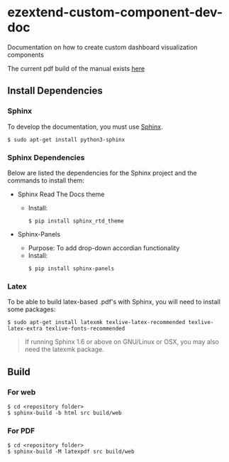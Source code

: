 # ezextend-custom-component-dev-doc
Documentation on how to create custom dashboard visualization components

The current pdf build of the manual exists [here](build/pdf/latex/ezextenddevelopmentmanual.pdf)

## Install Dependencies

### Sphinx

To develop the documentation, you must use [Sphinx](https://www.sphinx-doc.org/en/master/).

```
$ sudo apt-get install python3-sphinx
```

### Sphinx Dependencies

Below are listed the dependencies for the Sphinx project and the commands to install them:

- Sphinx Read The Docs theme
  - Install:
    ```
    $ pip install sphinx_rtd_theme
    ```

- Sphinx-Panels
  - Purpose: To add drop-down accordian functionality
  - Install:
    ```
    $ pip install sphinx-panels
    ```

### Latex

To be able to build latex-based .pdf's with Sphinx, you will need to install some packages:

```
$ sudo apt-get install latexmk texlive-latex-recommended texlive-latex-extra texlive-fonts-recommended 
```

> If running Sphinx 1.6 or above on GNU/Linux or OSX, you may also need the latexmk package.

## Build

### For web
```
$ cd <repository folder>
$ sphinx-build -b html src build/web
```

### For PDF

```
$ cd <repository folder>
$ sphinx-build -M latexpdf src build/web
```